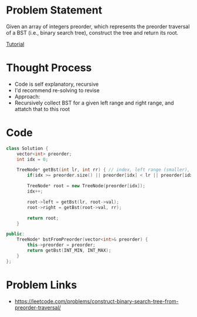 # Problem Statement

Given an array of integers preorder, which represents the preorder traversal of a BST (i.e., binary search tree), construct the tree and return its root.

[Tutorial](https://www.youtube.com/watch?v=Bexswo4pqZQ&list=PL-Jc9J83PIiHgjQ9wfJ8w-rXU368xNX4L&index=16)

# Thought Process
- Code is self explanatory, recursive
- I'd recommend re-solving to revise
- Approach:
- Recursively collect BST for a given left range and right range, and attatch that to this root

# Code
```cpp
class Solution {
    vector<int> preorder;
    int idx = 0;

    TreeNode* getBst(int lr, int rr) { // index, left range (smaller), right range (greater)
        if(idx >= preorder.size() || preorder[idx] < lr || preorder[idx] > rr) return NULL;

        TreeNode* root = new TreeNode(preorder[idx]);
        idx++;

        root->left = getBst(lr, root->val);
        root->right = getBst(root->val, rr);

        return root;
    }

public:
    TreeNode* bstFromPreorder(vector<int>& preorder) {
        this->preorder = preorder;
        return getBst(INT_MIN, INT_MAX);
    }
};
```

# Problem Links
- https://leetcode.com/problems/construct-binary-search-tree-from-preorder-traversal/
